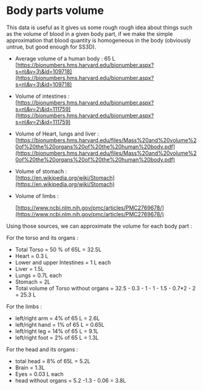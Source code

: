 # Body parts volume

This data is useful as it gives us some rough rough idea about things such as the volume of blood in a given body part, if we make the simple approximation that blood quantity is homogeneous in the body (obviously untrue, but good enough for SS3D).

* Average volume of a human body : 65 L\
  [https://bionumbers.hms.harvard.edu/bionumber.aspx?s=n\&v=3\&id=109718](https://bionumbers.hms.harvard.edu/bionumber.aspx?s=n\&v=3\&id=109718)
* Volume of intestines :\
  [https://bionumbers.hms.harvard.edu/bionumber.aspx?s=n\&v=2\&id=111759](https://bionumbers.hms.harvard.edu/bionumber.aspx?s=n\&v=2\&id=111759)
* Volume of Heart, lungs and liver :\
  [https://bionumbers.hms.harvard.edu/files/Mass%20and%20volume%20of%20the%20organs%20of%20the%20human%20body.pdf](https://bionumbers.hms.harvard.edu/files/Mass%20and%20volume%20of%20the%20organs%20of%20the%20human%20body.pdf)
* Volume of stomach :\
  [https://en.wikipedia.org/wiki/Stomach](https://en.wikipedia.org/wiki/Stomach)
*   Volume of limbs :&#x20;

    [https://www.ncbi.nlm.nih.gov/pmc/articles/PMC2769678/](https://www.ncbi.nlm.nih.gov/pmc/articles/PMC2769678/)

Using those sources, we can approximate the volume for each body part :

For the torso and its organs :

* Total Torso = 50 % of 65L = 32.5L
* Heart = 0.3 L
* Lower and upper Intestines = 1 L each
* Liver = 1.5L
* Lungs = 0.7L each
* Stomach = 2L
* Total volume of Torso without organs = 32.5 - 0.3 - 1 - 1 - 1.5 - 0.7\*2 - 2 = 25.3 L

For the limbs :

* left/right arm = 4% of 65 L = 2.6L
* left/right hand = 1% of 65 L = 0.65L
* left/right leg = 14% of 65 L = 9.1L
* left/right foot = 2% of 65 L = 1.3L

For the head and its organs :

* total head = 8% of 65L = 5.2L
* Brain = 1.3L
* Eyes = 0.03 L each
* head without organs = 5.2 -1.3 - 0.06 = 3.8L
